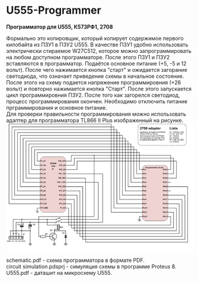 # U555-Programmer

<b> Программатор для U555, К573РФ1, 2708 </b>

Формально это копировщик, который копирует содержимое первого килобайта из ПЗУ1 в ПЗУ2 U555.
В качестве ПЗУ1 удобно использовать электрически стираемое W27C512, которое можно запрограммировать
на любом доступном программаторе. После этого ПЗУ1 и ПЗУ2 вставляются в программатор. Подаётся основное
питание (+5, -5 и 12 вольт). После чего нажимается кнопка "старт" и ожидается загорание светодиода, что
означает приведение схемы в начальное состояние. После этого на схему подается напряжение программировния (+26 вольт)
и повторно нажимается кнопка "Старт". После этого запускается цикл программировния ПЗУ2. После того как загорелся
светодиод, процесс программирования окончен. Необходимо отключить питание прграммирования и основное питание.<br>
Для проверки правильности программирования можно использовать адаптер для программатора TL866 II Plus изображенный на рисунке.<br>
<img src="2708 to 2716 adapter.jpg" alt="adapter">
<br>

schematic.pdf - схема программатора в формате PDF. <br>
circuit simulation.pdsprj - симуляция схемы в программе Proteus 8.<br>
U555.pdf - даташит на микросхему U555.<br>

